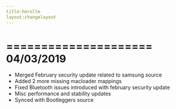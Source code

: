 ```yaml
---
title:herolte
layout:changelayout
---
```

=====================
    04/03/2019
=====================
- Merged February security update related to samsung source
- Added 2 more missing macloader mappings
- Fixed Bluetooth issues introduced with february security update 
- Misc performance and stability updates
- Synced with Bootleggers source
